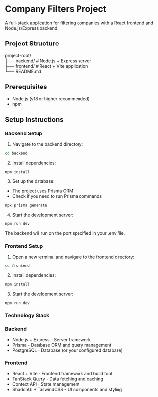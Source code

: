 # Company Filters Project

A full-stack application for filtering companies with a React frontend and Node.js/Express backend.

## Project Structure
project-root/   
├── backend/ # Node.js + Express server     
├── frontend/ # React + Vite application    
└── README.md   

## Prerequisites

- Node.js (v18 or higher recommended)
- npm

## Setup Instructions

### Backend Setup

1. Navigate to the backend directory:
```bash
cd backend
```
2. Install dependencies:
```bash
npm install
```
3. Set up the database:
- The project uses Prisma ORM
- Check if you need to run Prisma commands 
```bash
npx prisma generate
```
4. Start the development server:
```bash
npm run dev
```
The backend will run on the port specified in your .env file.
### Frontend Setup
1. Open a new terminal and navigate to the frontend directory:
```bash
cd frontend
```
2. Install dependencies:
```bash
npm install
```
3. Start the development server:
```bash
npm run dev
```
### Technology Stack
### Backend
- Node.js + Express - Server framework
- Prisma - Database ORM and query management
- PostgreSQL - Database (or your configured database)
### Frontend
- React + Vite - Frontend framework and build tool
- TanStack Query - Data fetching and caching
- Context API - State management
- ShadcnUI + TailwindCSS - UI components and styling
